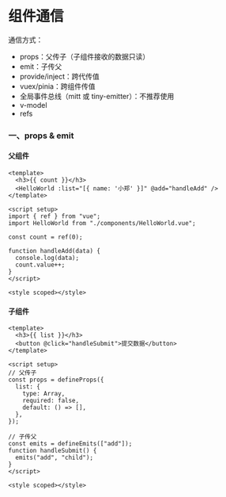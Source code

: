 # 组件通信

通信方式：

- props：父传子（子组件接收的数据只读）
- emit：子传父
- provide/inject：跨代传值
- vuex/pinia：跨组件传值
- 全局事件总线（mitt 或 tiny-emitter）：不推荐使用
- v-model
- refs

### 一、props & emit

#### 父组件

```
<template>
  <h3>{{ count }}</h3>
  <HelloWorld :list="[{ name: '小郑' }]" @add="handleAdd" />
</template>

<script setup>
import { ref } from "vue";
import HelloWorld from "./components/HelloWorld.vue";

const count = ref(0);

function handleAdd(data) {
  console.log(data);
  count.value++;
}
</script>

<style scoped></style>
```

#### 子组件

```
<template>
  <h3>{{ list }}</h3>
  <button @click="handleSubmit">提交数据</button>
</template>

<script setup>
// 父传子
const props = defineProps({
  list: {
    type: Array,
    required: false,
    default: () => [],
  },
});

// 子传父
const emits = defineEmits(["add"]);
function handleSubmit() {
  emits("add", "child");
}
</script>

<style scoped></style>
```